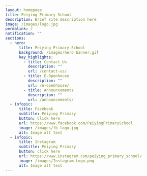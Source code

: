 ```yaml
---
layout: homepage
title: Peiying Primary School
description: Brief site description here
image: /images/logo.jpg
permalink: /
notification: ""
sections:
  - hero:
      title: Peiying Primary School
      background: /images/hero banner.gif
      key_highlights:
        - title: Contact Us
          description: ""
          url: /contact-us/
        - title: E-Openhouse
          description: ""
          url: /e-openhouse/
        - title: Announcements
          description: ""
          url: /announcements/
  - infopic:
      title: Facebook
      subtitle: Peiying Primary
      button: Click here
      url: https://www.facebook.com/PeiyingPrimarySchool
      image: /images/fb logo.jpg
      alt: Image alt text
  - infopic:
      title: Instagram
      subtitle: Peiying Primary
      button: click here
      url: https://www.instagram.com/peiying_primary_school/
      image: /images/Instagram-Logo.png
      alt: Image alt text
---
```

